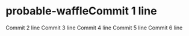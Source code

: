 # probable-waffleCommit 1 line
Commit 2 line
Commit 3 line
Commit 4 line
Commit 5 line
Commit 6 line
